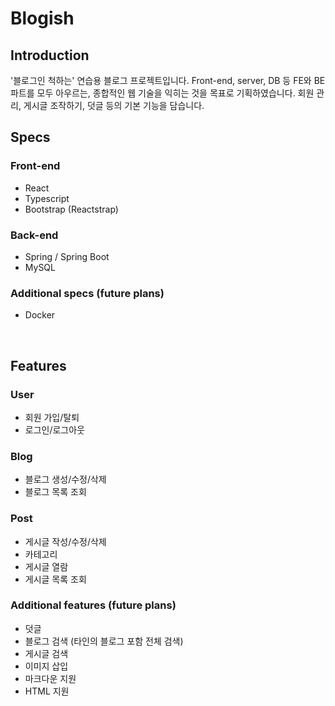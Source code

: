 # Blogish
## Introduction
'블로그인 척하는' 연습용 블로그 프로젝트입니다. Front-end, server, DB 등 FE와 BE 파트를 모두 아우르는, 종합적인 웹 기술을 익히는 것을 목표로 기획하였습니다. 회원 관리, 게시글 조작하기, 덧글 등의 기본 기능을 담습니다.
<br>

## Specs
### Front-end
- React
- Typescript
- Bootstrap (Reactstrap)

### Back-end
- Spring / Spring Boot
- MySQL

### Additional specs (future plans)
- Docker
<br>

## Features
### User
- 회원 가입/탈퇴
- 로그인/로그아웃

### Blog
- 블로그 생성/수정/삭제
- 블로그 목록 조회

### Post
- 게시글 작성/수정/삭제
- 카테고리
- 게시글 열람
- 게시글 목록 조회

### Additional features (future plans)
- 덧글
- 블로그 검색 (타인의 블로그 포함 전체 검색)
- 게시글 검색
- 이미지 삽입
- 마크다운 지원
- HTML 지원